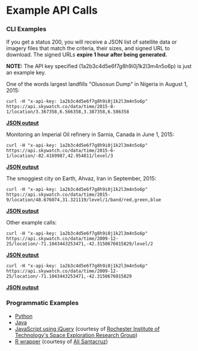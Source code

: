 # Example API Calls
### CLI Examples
If you get a status 200, you will receive a JSON list of satellite data or imagery files that match the criteria, their sizes, and signed URL to download. The signed URLs **expire 1 hour after being generated.**

**NOTE:** The API key specified (1a2b3c4d5e6f7g8h9i0j1k2l3m4n5o6p) is just an example key. 

One of the words largest landfills "Olusosun Dump" in Nigeria in August 1, 2015:

```curl -H "x-api-key: 1a2b3c4d5e6f7g8h9i0j1k2l3m4n5o6p" https://api.skywatch.co/data/time/2015-8-1/location/3.367358,6.566358,3.387358,6.586358```

**[JSON output](https://github.com/skywatchspaceapps/api/blob/master/examples/example1.json)**

Monitoring an Imperial Oil refinery in Sarnia, Canada in June 1, 2015:

```curl -H "x-api-key: 1a2b3c4d5e6f7g8h9i0j1k2l3m4n5o6p" https://api.skywatch.co/data/time/2015-6-1/location/-82.4169987,42.954811/level/3```

**[JSON output](https://github.com/skywatchspaceapps/api/blob/master/examples/example2.json)**

The smoggiest city on Earth, Ahvaz, Iran in September, 2015:

```curl -H "x-api-key: 1a2b3c4d5e6f7g8h9i0j1k2l3m4n5o6p" https://api.skywatch.co/data/time/2015-9/location/48.676074,31.321119/level/1/band/red,green,blue```

**[JSON output](https://github.com/skywatchspaceapps/api/blob/master/examples/example3.json)**

Other example calls:

```curl -H "x-api-key: 1a2b3c4d5e6f7g8h9i0j1k2l3m4n5o6p" https://api.skywatch.co/data/time/2009-12-25/location/-71.1043443253471,-42.3150676015829/level/2```

**[JSON output](https://github.com/skywatchspaceapps/api/blob/master/examples/example4.json)**

```curl -H "x-api-key: 1a2b3c4d5e6f7g8h9i0j1k2l3m4n5o6p" https://api.skywatch.co/data/time/2009-12-25/location/-71.1043443253471,-42.3150676015829```

**[JSON output](https://github.com/skywatchspaceapps/api/blob/master/examples/example5.json)**

### Programmatic Examples

* [Python](https://github.com/skywatchspaceapps/api/blob/master/examples/skywatchapi_example.py)
* [Java](https://github.com/skywatchspaceapps/api/blob/master/examples/skywatchapi_example.java)
* [JavaScript using jQuery](https://github.com/skywatchspaceapps/api/blob/master/examples/skywatchapi_example.zip) (courtesy of [Rochester Institute of Technology's Space Exploration Research Group](https://sites.sg.rit.edu/spex/))
* [R wrapper](https://github.com/amsantac/SkyWatchr) (courtesy of [Ali Santacruz](https://github.com/amsantac))
